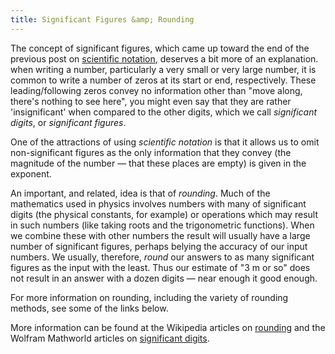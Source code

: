 ```yaml
---
title: Significant Figures &amp; Rounding
---
```

The concept of significant figures, which came up toward the end of the previous post on <a href="http://physics-notes.blogspot.com/2006/11/scientific-notation.html">scientific notation</a>, deserves a bit more of an explanation. when writing a number, particularly a very small or very large number, it is common to write a number of zeros at its start or end, respectively. These leading/following zeros convey no information other than "move along, there's nothing to see here", you might even say that they are rather 'insignificant' when compared to the other digits, which we call *significant digits*, or *significant figures*.

<!--more-->

One of the attractions of using *scientific notation* is that it allows us to omit non-significant figures as the only information that they convey (the magnitude of the number &mdash; that these places are empty) is given in the exponent.

An important, and related, idea is that of *rounding*. Much of the mathematics used in physics involves numbers with many of significant digits (the physical constants, for example) or operations which may result in such numbers (like taking roots and the trigonometric functions). When we combine these with other numbers the result will usually have a large number of significant figures, perhaps belying the accuracy of our input numbers. We usually, therefore, *round* our answers to as many significant figures as the input with the least. Thus our estimate of "3 m or so" does not result in an answer with a dozen digits &mdash; near enough it good enough.

For more information on rounding, including the variety of rounding methods, see some of the links below.

More information can be found at the Wikipedia articles on <a href="http://en.wikipedia.org/wiki/Rounding">rounding</a> and the Wolfram Mathworld articles on <a href="http://mathworld.wolfram.com/SignificantDigits.html">significant digits</a>.
